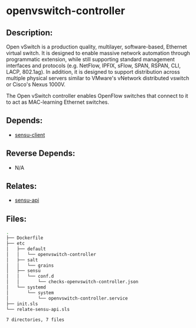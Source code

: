 # openvswitch-controller

## Description:

Open vSwitch is a production quality, multilayer, software-based, Ethernet virtual switch. It is designed to enable massive network automation through programmatic extension, while still supporting standard management interfaces and protocols (e.g. NetFlow, IPFIX, sFlow, SPAN, RSPAN, CLI, LACP, 802.1ag). In addition, it is designed to support distribution across multiple physical servers similar to VMware's vNetwork distributed vswitch or Cisco's Nexus 1000V.

The Open vSwitch controller enables OpenFlow switches that connect to it to act as MAC-learning Ethernet switches.

## Depends:

  -  [sensu-client](/salt/sensu-client)

## Reverse Depends:

  -  N/A

## Relates:

  -  [sensu-api](/salt/sensu-api)

## Files:

```bash
.
├── Dockerfile
├── etc
│   ├── default
│   │   └── openvswitch-controller
│   ├── salt
│   │   └── grains
│   ├── sensu
│   │   └── conf.d
│   │       └── checks-openvswitch-controller.json
│   └── systemd
│       └── system
│           └── openvswitch-controller.service
├── init.sls
└── relate-sensu-api.sls

7 directories, 7 files
```
